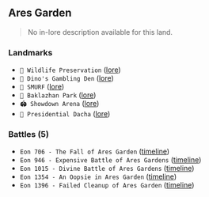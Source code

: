 ## Ares Garden
> No in-lore description available for this land.

### Landmarks
- `🐅 Wildlife Preservation` ([lore](<https://zeithalt.github.io//r/wildlife_preservation.html>))
- `🎰 Dino's Gambling Den` ([lore](<https://zeithalt.github.io//r/dinos_gambling_den.html>))
- `👤 SMURF` ([lore](<https://zeithalt.github.io//r/smurf.html>))
- `🍆 Baklazhan Park` ([lore](<https://zeithalt.github.io//r/baklazhan_park.html>))
- `🏟️ Showdown Arena` ([lore](<https://zeithalt.github.io//r/showdown_arena.html>))
- `🏡️ Presidential Dacha` ([lore](<https://zeithalt.github.io//r/presidential_dacha.html>))
### Battles (5)
- `Eon 706 - The Fall of Ares Garden` ([timeline](<https://zeithalt.github.io//t/#eon0706>))
- `Eon 946 - Expensive Battle of Ares Gardens` ([timeline](<https://zeithalt.github.io//t/#eon0946>))
- `Eon 1015 - Divine Battle of Ares Gardens` ([timeline](<https://zeithalt.github.io//t/#eon1015>))
- `Eon 1354 - An Oopsie in Ares Garden` ([timeline](<https://zeithalt.github.io//t/#eon1354>))
- `Eon 1396 - Failed Cleanup of Ares Garden` ([timeline](<https://zeithalt.github.io//t/#eon1396>))
